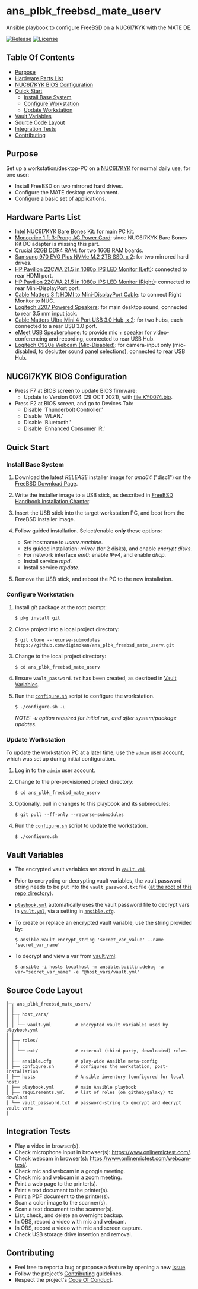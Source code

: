 # ans_plbk_freebsd_mate_userv

Ansible playbook to configure FreeBSD on a NUC6I7KYK with the MATE DE.

[![Release](https://img.shields.io/github/release/digimokan/ans_plbk_freebsd_mate_userv.svg?label=release)](https://github.com/digimokan/ans_plbk_freebsd_mate_userv/releases/latest "Latest Release Notes")
[![License](https://img.shields.io/badge/license-MIT-blue.svg?label=license)](LICENSE.txt "Project License")

## Table Of Contents

* [Purpose](#purpose)
* [Hardware Parts List](#hardware-parts-list)
* [NUC6I7KYK BIOS Configuration](#nuc6i7kyk-bios-configuration)
* [Quick Start](#quick-start)
    * [Install Base System](#install-base-system)
    * [Configure Workstation](#configure-workstation)
    * [Update Workstation](#update-workstation)
* [Vault Variables](#vault-variables)
* [Source Code Layout](#source-code-layout)
* [Integration Tests](#integration-tests)
* [Contributing](#contributing)

## Purpose

Set up a workstation/desktop-PC on a [NUC6I7KYK](https://www.intel.com/content/www/us/en/products/sku/89187/intel-nuc-kit-nuc6i7kyk/specifications.html)
for normal daily use, for one user:

* Install FreeBSD on two mirrored hard drives.
* Configure the MATE desktop environment.
* Configure a basic set of applications.

## Hardware Parts List

* [Intel NUC6I7KYK Bare Bones Kit](https://www.amazon.com/gp/product/B01DJ9XS52):
  for main PC kit.
* [Monoprice 1 ft 3-Prong AC Power Cord](https://www.amazon.com/Monoprice-18AWG-Grounded-Power-IEC-320-C5/dp/B08BXM5CGB):
  since NUC6I7KYK Bare Bones Kit DC adapter is missing this part.
* [Crucial 32GB DDR4 RAM](https://www.amazon.com/gp/product/B015YPB8ME):
  for two 16GB RAM boards.
* [Samsung 970 EVO Plus NVMe M.2 2TB SSD, x 2](https://www.amazon.com/gp/product/B07MFZXR1B):
  for two mirrored hard drives.
* [HP Pavilion 22CWA 21.5 in 1080p IPS LED Monitor (Left)](https://www.amazon.com/dp/B015WCV70W):
  connected to rear HDMI port.
* [HP Pavilion 22CWA 21.5 in 1080p IPS LED Monitor (Right)](https://www.amazon.com/dp/B015WCV70W):
  connected to rear Mini-DisplayPort port.
* [Cable Matters 3 ft HDMI to Mini-DisplayPort Cable](https://www.amazon.com/Cable-Matters-Mini-DisplayPort-Black/dp/B00EHTUSMU):
  to connect Right Monitor to NUC.
* [Logitech Z207 Powered Speakers](https://www.amazon.com/dp/B074KJ6JQW):
  for main desktop sound, connected to rear 3.5 mm input jack.
* [Cable Matters Ultra Mini 4 Port USB 3.0 Hub, x 2](https://www.amazon.com/dp/B00PHPWLPA):
  for two hubs, each connected to a rear USB 3.0 port.
* [eMeet USB Speakerphone](https://www.amazon.com/dp/B07Q3D7F8S):
  to provide mic + speaker for video-conferencing and recording, connected to
  rear USB Hub.
* [Logitech C920e Webcam (Mic-Disabled)](https://www.amazon.com/dp/B08CS18WVP):
  for camera-input only (mic-disabled, to declutter sound panel selections),
  connected to rear USB Hub.

## NUC6I7KYK BIOS Configuration

* Press F7 at BIOS screen to update BIOS firmware:
    * Update to Version 0074 (29 OCT 2021), with
      [file KY0074.bio](https://www.intel.com/content/www/us/en/download/18677/bios-update-kyskli70.html).
* Press F2 at BIOS screen, and go to Devices Tab:
    * Disable 'Thunderbolt Controller.'
    * Disable 'WLAN.'
    * Disable 'Bluetooth.'
    * Disable 'Enhanced Consumer IR.'

## Quick Start

### Install Base System

1. Download the latest _RELEASE_ installer image for _amd64_ ("disc1") on the
   [FreeBSD Download Page](https://www.freebsd.org/where/).

2. Write the installer image to a USB stick, as described in
   [FreeBSD Handbook Installation Chapter](https://docs.freebsd.org/en/books/handbook/bsdinstall/#bsdinstall-pre).

3. Insert the USB stick into the target workstation PC, and boot from the
   FreeBSD installer image.

4. Follow guided installation. Select/enable __only__ these options:

    * Set hostname to _userv.machine_.
    * zfs guided installation: _mirror_ (for 2 disks), and enable _encrypt disks_.
    * For network interface _em0_: enable _IPv4_, and enable _dhcp_.
    * Install service _ntpd_.
    * Install service _ntpdate_.

5. Remove the USB stick, and reboot the PC to the new installation.

### Configure Workstation

1. Install _git_ package at the root prompt:

   ```shell
   $ pkg install git
   ```

2. Clone project into a local project directory:

   ```shell
   $ git clone --recurse-submodules https://github.com/digimokan/ans_plbk_freebsd_mate_userv.git
   ```

3. Change to the local project directory:

   ```shell
   $ cd ans_plbk_freebsd_mate_userv
   ```

4. Ensure `vault_password.txt` has been created, as desribed in
   [Vault Variables](#vault-variables).

5. Run the [`configure.sh`](../configure.sh) script to configure the workstation.

   ```shell
   $ ./configure.sh -u
   ```
   _NOTE: -u option required for initial run, and after system/package updates._

### Update Workstation

To update the workstation PC at a later time, use the `admin` user account, which
was set up during initial configuration.

1. Log in to the `admin` user account.

2. Change to the pre-provisioned project directory:

   ```shell
   $ cd ans_plbk_freebsd_mate_userv
   ```

3. Optionally, pull in changes to this playbook and its submodules:

   ```shell
   $ git pull --ff-only --recurse-submodules
   ```

4. Run the [`configure.sh`](../configure.sh) script to update the workstation.

   ```shell
   $ ./configure.sh
   ```

## Vault Variables

* The encrypted vault variables are stored in [`vault.yml`](../host_vars/vault.yml).

* Prior to encrypting or decrypting vault variables, the vault password string
  needs to be put into the `vault_password.txt` file
  ([at the root of this repo directory](#source-code-layout)).

* [`playbook.yml`](../playbook.yml) automatically uses the vault password file to
  decrypt vars in [`vault.yml`](../host_vars/vault.yml), via a setting in
  [`ansible.cfg`](../ansible.cfg).

* To create or replace an encrypted vault variable, use the string provided by:

   ```shell
   $ ansible-vault encrypt_string 'secret_var_value' --name 'secret_var_name'
   ```

* To decrypt and view a var from [vault.yml](../host_vars/vault.yml):

   ```shell
   $ ansible -i hosts localhost -m ansible.builtin.debug -a var="secret_var_name" -e "@host_vars/vault.yml"
   ```

## Source Code Layout

```
├─┬ ans_plbk_freebsd_mate_userv/
│ │
│ ├─┬ host_vars/
│ │ │
│ │ └── vault.yml         # encrypted vault variables used by playbook.yml
│ │
│ ├─┬ roles/
│ │ │
│ │ └── ext/              # external (third-party, downloaded) roles
│ │
│ ├── ansible.cfg         # play-wide Ansible meta-config
│ ├── configure.sh        # configures the workstation, post-installation
│ ├── hosts               # Ansible inventory (configured for local host)
│ ├── playbook.yml        # main Ansible playbook
│ ├── requirements.yml    # list of roles (on github/galaxy) to download
│ └── vault_password.txt  # password-string to encrypt and decrypt vault vars
│
```

## Integration Tests

* Play a video in browser(s).
* Check microphone input in browser(s): https://www.onlinemictest.com/.
* Check webcam in browser(s): https://www.onlinemictest.com/webcam-test/.
* Check mic and webcam in a google meeting.
* Check mic and webcam in a zoom meeting.
* Print a web page to the printer(s).
* Print a text document to the printer(s).
* Print a PDF document to the printer(s).
* Scan a color image to the scanner(s).
* Scan a text document to the scanner(s).
* List, check, and delete an overnight backup.
* In OBS, record a video with mic and webcam.
* In OBS, record a video with mic and screen capture.
* Check USB storage drive insertion and removal.

## Contributing

* Feel free to report a bug or propose a feature by opening a new
  [Issue](https://github.com/digimokan/ans_plbk_freebsd_mate_userv/issues).
* Follow the project's [Contributing](CONTRIBUTING.md) guidelines.
* Respect the project's [Code Of Conduct](CODE_OF_CONDUCT.md).

